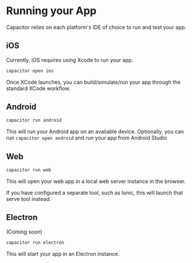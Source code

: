 # Running your App

Capacitor relies on each platform's IDE of choice to run and test your app.

## iOS

Currently, iOS requires using Xcode to run your app.

```bash
capacitor open ios
```

Once XCode launches, you can build/simulate/run your app through the standard XCode workflow.

## Android

```bash
capacitor run android
```

This will run your Android app on an available device. Optionally, you can run `capacitor open android` and run your app from Android Studio

## Web

```bash
capacitor run web
```

This will open your web app in a local web server instance in the browser.

If you have configured a separate tool, such as Ionic, this will launch that serve tool instead.

## Electron

(Coming soon)

```bash
capacitor run electron
```

This will start your app in an Electron instance.
